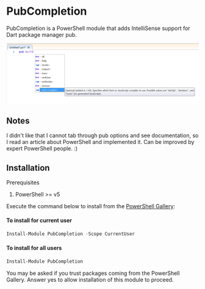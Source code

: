 # PubCompletion
PubCompletion is a PowerShell module that adds IntelliSense support for Dart package manager pub.

![Screenshot](/Screenshots/pub.PNG?raw=true)

## Notes
I didn't like that I cannot tab through pub options and see documentation, so I read an article about PowerShell and implemented it. Can be improved by expert PowerShell people. :)

## Installation
Prerequisites
1. PowerShell >= v5

Execute the command below to install from the [PowerShell Gallery](https://www.powershellgallery.com/):

#### To install for current user
```powershell
Install-Module PubCompletion -Scope CurrentUser
```
#### To install for all users
```powershell
Install-Module PubCompletion
```

You may be asked if you trust packages coming from the PowerShell Gallery. Answer yes to allow installation of this module to proceed.
